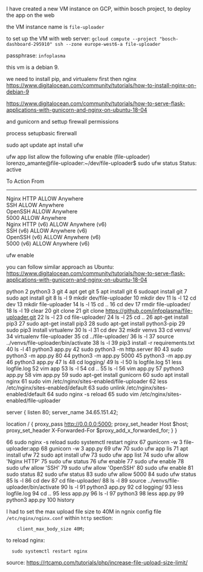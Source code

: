 I have created a new VM instance on GCP, within bosch project, to deploy the app on the web

the VM instance name is `file-uploader`

to set up the VM with web server:
`gcloud compute --project "bosch-dashboard-295910" ssh --zone europe-west6-a file-uploader`

passphrase: `infoplasma`

this vm is a debian 9.

we need to install pip, and virtualenv first
then nginx
   https://www.digitalocean.com/community/tutorials/how-to-install-nginx-on-debian-9

   https://www.digitalocean.com/community/tutorials/how-to-serve-flask-applications-with-gunicorn-and-nginx-on-ubuntu-18-04

and gunicorn
and settup firewall permissions

process
setupbasic firerwall

sudo apt update
apt install ufw

ufw app list
allow the following
ufw enable
(file-uploader) lorenzo_amante@file-uploader:~/dev/file-uploader$ sudo ufw status
Status: active

To                         Action      From
--                         ------      ----
Nginx HTTP                 ALLOW       Anywhere                  
SSH                        ALLOW       Anywhere                  
OpenSSH                    ALLOW       Anywhere                  
5000                       ALLOW       Anywhere                  
Nginx HTTP (v6)            ALLOW       Anywhere (v6)             
SSH (v6)                   ALLOW       Anywhere (v6)             
OpenSSH (v6)               ALLOW       Anywhere (v6)             
5000 (v6)                  ALLOW       Anywhere (v6)             
 
ufw enable

you can follow similar approach as Ubuntu:
https://www.digitalocean.com/community/tutorials/how-to-serve-flask-applications-with-gunicorn-and-nginx-on-ubuntu-18-04

 python
    2  python3
    3  git
    4  apt get git
    5  apt install git
    6  sudoapt install git
    7  sudo apt install git
    8  ls -l
    9  mkdir dev/file-uploader
   10  mkdir dev
   11  ls -l
   12  cd dev
   13  mkdir file-uploader
   14  ls -l
   15  cd ..
   16  cd dev
   17  rmdir file-uploader/
   18  ls -l
   19  clear
   20  git clone
   21  git clone https://github.com/infoplasma/file-uploader.git
   22  ls -l
   23  cd file-uploader/
   24  ls -l
   25  cd ..
   26  apt-get install pip3
   27  sudo apt-get install pip3
   28  sudo apt-get install python3-pip
   29  sudo pip3 install virtualenv
   30  ls -l
   31  cd dev
   32  mkdir venvs
   33  cd venvs/
   34  virtualenv file-uploader
   35  cd ../file-uploader/
   36  ls -l
   37  source ../venvs/file-uploader/bin/activate
   38  ls -l
   39  pip3 install -r requirements.txt 
   40  ls -l
   41  python3 app.py 
   42  sudo python3 -m http.server 80
   43  sudo python3 -m app.py 80
   44  python3 -m app.py 5000
   45  python3 -m app.py
   46  python3 app.py
   47  ls
   48  cd logging/
   49  ls -l
   50  ls logfile.log 
   51  less logfile.log 
   52  vim app
   53  ls -l
   54  cd ..
   55  ls -l
   56  vim app.py 
   57  python3 app.py
   58  vim app.py 
   59  sudo apt-get install gunicorn
   60  sudo apt install nginx
   61  sudo vim /etc/nginx/sites-enabled/file-uploader
   62  less /etc/nginx/sites-enabled/default 
   63  sudo unlink /etc/nginx/sites-enabled/default 
   64  sudo nginx -s reload
   65  sudo vim /etc/nginx/sites-enabled/file-uploader

server {
  listen 80;
  server_name 34.65.151.42;

  location / {
    proxy_pass http://0.0.0.0:5000;
    proxy_set_header Host $host;
    proxy_set_header X-Forwarded-For $proxy_add_x_forwarded_for;
  }
}

   66  sudo nginx -s reload
sudo systemctl restart nginx
   67  gunicorn -w 3 file-uploader:app
   68  gunicorn -w 3 app.py 
   69  ufw
   70  sudo ufw app lis
   71  apt install ufw
   72  sudo apt install ufw
   73  sudo ufw app list
   74  sudo ufw allow 'Nginx HTTP'
   75  sudo ufw status
   76  ufw enable
   77  sudo ufw enable
   78  sudo ufw allow 'SSH'
   79  sudo ufw allow 'OpenSSH'
   80  sudo ufw enable
   81  sudo status
   82  sudo ufw status
   83  sudo ufw allow 5000
   84  sudo ufw status
   85  ls -l
   86  cd dev
   87  cd file-uploader/
   88  ls -l
   89  source ../venvs/file-uploader/bin/activate
   90  ls -l
   91  python3 app.py 
   92  cd logging/
   93  less logfile.log 
   94  cd ..
   95  less app.py 
   96  ls -l
   97  python3 
   98  less app.py 
   99  python3 app.py 
  100  history
 


I had to set the max upload file size to 40M in ngnix config file `/etc/nginx/nginx.conf` within `http` section:

        client_max_body_size 40M;

to reload nginx:

      sudo systemctl restart nginx
source: https://rtcamp.com/tutorials/php/increase-file-upload-size-limit/

